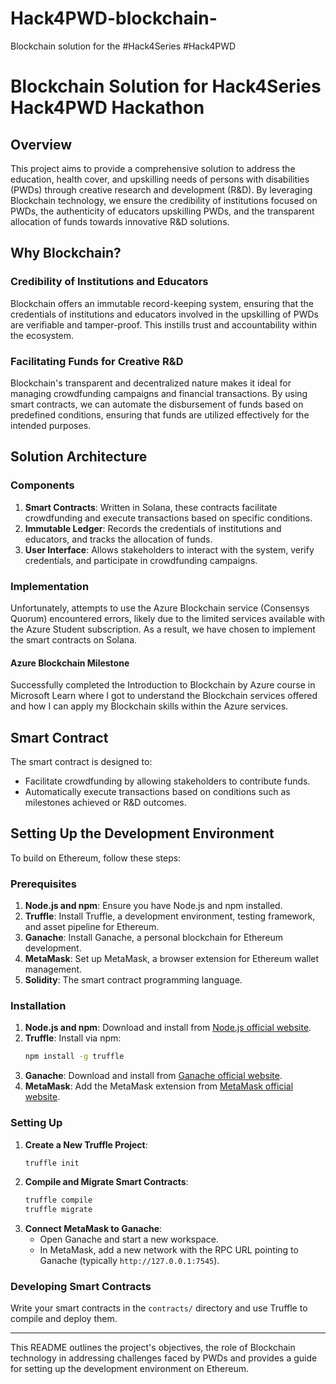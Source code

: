 # Hack4PWD-blockchain-
Blockchain solution for the #Hack4Series #Hack4PWD 



# Blockchain Solution for Hack4Series Hack4PWD Hackathon

## Overview

This project aims to provide a comprehensive solution to address the education, health cover, and upskilling needs of persons with disabilities (PWDs) through creative research and development (R&D). By leveraging Blockchain technology, we ensure the credibility of institutions focused on PWDs, the authenticity of educators upskilling PWDs, and the transparent allocation of funds towards innovative R&D solutions.

## Why Blockchain?

### Credibility of Institutions and Educators

Blockchain offers an immutable record-keeping system, ensuring that the credentials of institutions and educators involved in the upskilling of PWDs are verifiable and tamper-proof. This instills trust and accountability within the ecosystem.

### Facilitating Funds for Creative R&D

Blockchain's transparent and decentralized nature makes it ideal for managing crowdfunding campaigns and financial transactions. By using smart contracts, we can automate the disbursement of funds based on predefined conditions, ensuring that funds are utilized effectively for the intended purposes.


## Solution Architecture

### Components

1. **Smart Contracts**: Written in Solana, these contracts facilitate crowdfunding and execute transactions based on specific conditions.
2. **Immutable Ledger**: Records the credentials of institutions and educators, and tracks the allocation of funds.
3. **User Interface**: Allows stakeholders to interact with the system, verify credentials, and participate in crowdfunding campaigns.

### Implementation

Unfortunately, attempts to use the Azure Blockchain service (Consensys Quorum) encountered errors, likely due to the limited services available with the Azure Student subscription. As a result, we have chosen to implement the smart contracts on Solana.

#### Azure Blockchain Milestone
Successfully completed the Introduction to Blockchain by Azure course in Microsoft Learn where I got to understand the Blockchain services offered and how I can apply my Blockchain skills within the Azure services.


## Smart Contract

The smart contract is designed to:

- Facilitate crowdfunding by allowing stakeholders to contribute funds.
- Automatically execute transactions based on conditions such as milestones achieved or R&D outcomes.

## Setting Up the Development Environment

To build on Ethereum, follow these steps:

### Prerequisites

1. **Node.js and npm**: Ensure you have Node.js and npm installed.
2. **Truffle**: Install Truffle, a development environment, testing framework, and asset pipeline for Ethereum.
3. **Ganache**: Install Ganache, a personal blockchain for Ethereum development.
4. **MetaMask**: Set up MetaMask, a browser extension for Ethereum wallet management.
5. **Solidity**: The smart contract programming language.

### Installation

1. **Node.js and npm**: Download and install from [Node.js official website](https://nodejs.org/).
2. **Truffle**: Install via npm:
   ```bash
   npm install -g truffle
   ```
3. **Ganache**: Download and install from [Ganache official website](https://www.trufflesuite.com/ganache).
4. **MetaMask**: Add the MetaMask extension from [MetaMask official website](https://metamask.io/).

### Setting Up

1. **Create a New Truffle Project**:
   ```bash
   truffle init
   ```
2. **Compile and Migrate Smart Contracts**:
   ```bash
   truffle compile
   truffle migrate
   ```
3. **Connect MetaMask to Ganache**:
   - Open Ganache and start a new workspace.
   - In MetaMask, add a new network with the RPC URL pointing to Ganache (typically `http://127.0.0.1:7545`).

### Developing Smart Contracts

Write your smart contracts in the `contracts/` directory and use Truffle to compile and deploy them.

---

This README outlines the project's objectives, the role of Blockchain technology in addressing challenges faced by PWDs and provides a guide for setting up the development environment on Ethereum.
